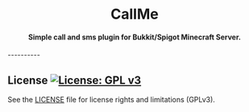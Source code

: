 <h1 align="center">
  <br>
  CallMe
  <br>
</h1>

<h4 align="center">Simple call and sms plugin for Bukkit/Spigot Minecraft Server.</h4>
----------

## License [![License: GPL v3](https://img.shields.io/badge/License-GPL%20v3-blue.svg)](http://www.gnu.org/licenses/gpl-3.0)
See the [LICENSE](LICENSE.md) file for license rights and limitations (GPLv3).
